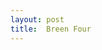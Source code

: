 ```yaml
---
layout: post
title:  Breen Four
---
```

<html>
<head>
<title>
<b>My Life</b>
</title>
</head>
<body>
</body>
</html>
